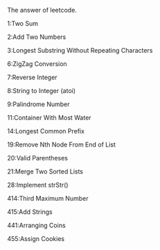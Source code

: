 The answer of leetcode.

1:Two Sum

2:Add Two Numbers

3:Longest Substring Without Repeating Characters

6:ZigZag Conversion

7:Reverse Integer

8:String to Integer (atoi)

9:Palindrome Number

11:Container With Most Water

14:Longest Common Prefix

19:Remove Nth Node From End of List

20:Valid Parentheses

21:Merge Two Sorted Lists

28:Implement strStr()

414:Third Maximum Number

415:Add Strings

441:Arranging Coins

455:Assign Cookies

